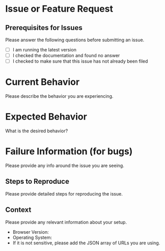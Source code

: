 # Issue or Feature Request

## Prerequisites for Issues

Please answer the following questions before submitting an issue.

- [ ] I am running the latest version
- [ ] I checked the documentation and found no answer
- [ ] I checked to make sure that this issue has not already been filed

# Current Behavior

Please describe the behavior you are experiencing.

# Expected Behavior

What is the desired behavior?

# Failure Information (for bugs)

Please provide any info around the issue you are seeing.

## Steps to Reproduce

Please provide detailed steps for reproducing the issue.

## Context

Please provide any relevant information about your setup.

* Browser Version:
* Operating System:
* If it is not sensitive, please add the JSON array of URLs you are using.